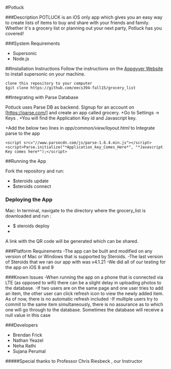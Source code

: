 #Potluck 




###Description
POTLUCK is an iOS only app which gives you an easy way to create lists of items to buy and share with your friends and family. Whether it's a grocery list or planning out your next party, Potluck has you covered!

###System Requirements

* Supersonic  
* Node.js


##Installation Instructions
Follow the instructions on the [Appgyver Website](https://academy.appgyver.com/installwizard/steps#/home) to install supersonic on your machine. 

    clone this repository to your computer 
    $git clone https://github.com/eecs394-fall15/grocery_list


##Integrating with Parse Database

Potluck uses Parse DB as backend. Signup for an account on [https://parse.com/] and create an app called grocery.
+Go to Settings -> Keys . 
+You will find the Application Key id and Javascript key.

+Add the below two lines in *app/common/view/layout.html* to Integrate parse to the app

    <script src="//www.parsecdn.com/js/parse-1.6.4.min.js"></script>
    <script>Parse.initialize("*Application_key_Comes_Here*", "*Javascript Key comes here*");</script>







##Running the App

Fork the repository and run: 

+ $steroids update
+ $steroids connect

### Deploying the App

Mac: In terminal, navigate to the directory where the grocery_list is downloaded and run :

+ $ steroids deploy
+ 
A link with the QR code will be generated which can be shared.



###Platform Requirements
-The app can be built and modified on any version of Mac or Windows that is supported by Steroids.
-The last version of Steroids that we ran our app with was v4.1.21
-We did all of our testing for the app on iOS 8 and 9

###Known Issues
-When running the app on a phone that is connected via LTE (as opposed to wifi) there can be a slight delay in uploading photos to the database.
-If two users are on the same page and one user tries to add an item, the other user can click refresh icon to view the newly added item. As of now, there is no automatic refresh included
-If multiple users try to commit to the same item simultaneously, there is no assurance as to which one will go through to the database. Sometimes the database will receive a null value in this case



###Developers

* Brendan Frick
* Nathan Yeazel
* Neha Rathi
* Sujana Perumal


#####Special thanks to Professor Chris Riesbeck , our Instructor

